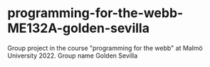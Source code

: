 # programming-for-the-webb-ME132A-golden-sevilla
Group project in the course "programming for the webb" at Malmö University 2022. Group name Golden Sevilla
